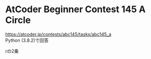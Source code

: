 # AtCoder Beginner Contest 145 A Circle  
https://atcoder.jp/contests/abc145/tasks/abc145_a  
Python (3.8.2)で回答  

rの2乗
